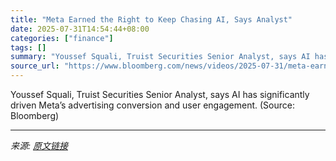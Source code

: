 ```yaml
---
title: "Meta Earned the Right to Keep Chasing AI, Says Analyst"
date: 2025-07-31T14:54:44+08:00
categories: ["finance"]
tags: []
summary: "Youssef Squali, Truist Securities Senior Analyst, says AI has significantly driven Meta’s advertising conversion and user engagement. (Source: Bloomberg)"
source_url: "https://www.bloomberg.com/news/videos/2025-07-31/meta-earned-the-right-to-keep-chasing-ai-says-analyst-video"
---
```


Youssef Squali, Truist Securities Senior Analyst, says AI has significantly driven Meta’s advertising conversion and user engagement. (Source: Bloomberg)

---

*来源: [原文链接](https://www.bloomberg.com/news/videos/2025-07-31/meta-earned-the-right-to-keep-chasing-ai-says-analyst-video)*
